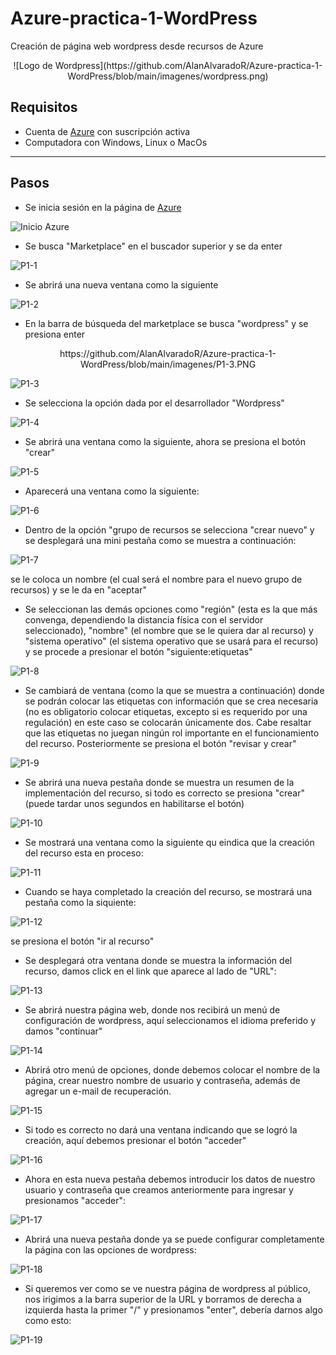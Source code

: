 # Azure-practica-1-WordPress
Creación de página web wordpress desde recursos de Azure

<center>![Logo de Wordpress](https://github.com/AlanAlvaradoR/Azure-practica-1-WordPress/blob/main/imagenes/wordpress.png)</center>

## Requisitos

- Cuenta de [Azure](https://portal.azure.com/) con suscripción activa
- Computadora con Windows, Linux o MacOs

---------------------------------------------------------

## Pasos

- Se inicia sesión en la página de [Azure](https://portal.azure.com/)

![Inicio Azure](https://github.com/AlanAlvaradoR/Azure-practica-1-WordPress/blob/main/imagenes/inicio%20Azure.PNG)

- Se busca "Marketplace" en el buscador superior y se da enter

![P1-1](https://github.com/AlanAlvaradoR/Azure-practica-1-WordPress/blob/main/imagenes/P1-1.PNG)

- Se abrirá una nueva ventana como la siguiente

![P1-2](https://github.com/AlanAlvaradoR/Azure-practica-1-WordPress/blob/main/imagenes/P1-2.PNG)

- En la barra de búsqueda del marketplace se busca "wordpress" y se presiona enter

<center>https://github.com/AlanAlvaradoR/Azure-practica-1-WordPress/blob/main/imagenes/P1-3.PNG</center>

![P1-3](https://github.com/AlanAlvaradoR/Azure-practica-1-WordPress/blob/main/imagenes/P1-3.PNG)

- Se selecciona la opción dada por el desarrollador "Wordpress"

![P1-4](https://github.com/AlanAlvaradoR/Azure-practica-1-WordPress/blob/main/imagenes/P1-4.PNG)

- Se abrirá una ventana como la siguiente, ahora se presiona el botón "crear"

![P1-5](https://github.com/AlanAlvaradoR/Azure-practica-1-WordPress/blob/main/imagenes/P1-5.PNG)

- Aparecerá una ventana como la siguiente:

![P1-6](https://github.com/AlanAlvaradoR/Azure-practica-1-WordPress/blob/main/imagenes/P1-6.PNG)

- Dentro de la opción "grupo de recursos se selecciona "crear nuevo" y se desplegará una mini pestaña como se muestra a continuación:

![P1-7](https://github.com/AlanAlvaradoR/Azure-practica-1-WordPress/blob/main/imagenes/P1-7.PNG)

se le coloca un nombre (el cual será el nombre para el nuevo grupo de recursos) y se le da en "aceptar"

- Se seleccionan las demás opciones como "región" (esta es la que más convenga, dependiendo la distancia física con el servidor seleccionado), "nombre" (el nombre que se le quiera dar al recurso) y "sistema operativo" (el sistema operativo que se usará para el recurso) y se procede a presionar el botón "siguiente:etiquetas"

![P1-8](https://github.com/AlanAlvaradoR/Azure-practica-1-WordPress/blob/main/imagenes/P1-8.PNG)

- Se cambiará de ventana (como la que se muestra a continuación) donde se podrán colocar las etiquetas con información que se crea necesaria (no es obligatorio colocar etiquetas, excepto si es requerido por una regulación) en este caso se colocarán únicamente dos. Cabe resaltar que las etiquetas no juegan ningún rol importante en el funcionamiento del recurso. Posteriormente se presiona el botón "revisar y crear"

![P1-9](https://github.com/AlanAlvaradoR/Azure-practica-1-WordPress/blob/main/imagenes/P1-9.PNG)

- Se abrirá una nueva pestaña donde se muestra un resumen de la implementación del recurso, si todo es correcto se presiona "crear" (puede tardar unos segundos en habilitarse el botón)

![P1-10](https://github.com/AlanAlvaradoR/Azure-practica-1-WordPress/blob/main/imagenes/P1-10.PNG)

- Se mostrará una ventana como la siguiente qu eindica que la creación del recurso esta en proceso:

![P1-11](https://github.com/AlanAlvaradoR/Azure-practica-1-WordPress/blob/main/imagenes/P11.PNG)

- Cuando se haya completado la creación del recurso, se mostrará una pestaña como la siquiente:

![P1-12](https://github.com/AlanAlvaradoR/Azure-practica-1-WordPress/blob/main/imagenes/P1-12.PNG)

se presiona el botón "ir al recurso"

- Se desplegará otra ventana donde se muestra la información del recurso, damos click en el link que aparece al lado de "URL":

![P1-13](https://github.com/AlanAlvaradoR/Azure-practica-1-WordPress/blob/main/imagenes/P1-13.PNG)

- Se abrirá nuestra página web, donde nos recibirá un menú de configuración de wordpress, aquí seleccionamos el idioma preferido y damos "continuar"

![P1-14](https://github.com/AlanAlvaradoR/Azure-practica-1-WordPress/blob/main/imagenes/P1-14.PNG)

- Abrirá otro menú de opciones, donde debemos colocar el nombre de la página, crear nuestro nombre de usuario y contraseña, además de agregar un e-mail de recuperación.

![P1-15](https://github.com/AlanAlvaradoR/Azure-practica-1-WordPress/blob/main/imagenes/P1-15.PNG)

- Si todo es correcto no dará una ventana indicando que se logró la creación, aquí debemos presionar el botón "acceder"

![P1-16](https://github.com/AlanAlvaradoR/Azure-practica-1-WordPress/blob/main/imagenes/P1-16.PNG)

- Ahora en esta nueva pestaña debemos introducir los datos de nuestro usuario y contraseña que creamos anteriormente para ingresar y presionamos "acceder":

![P1-17](https://github.com/AlanAlvaradoR/Azure-practica-1-WordPress/blob/main/imagenes/P1-17.PNG)

- Abrirá una nueva pestaña donde ya se puede configurar completamente la página con las opciones de wordpress:

![P1-18](https://github.com/AlanAlvaradoR/Azure-practica-1-WordPress/blob/main/imagenes/P1-18.PNG)

- Si queremos ver como se ve nuestra página de wordpress al público, nos irigimos a la barra superior de la URL y borramos de derecha a izquierda hasta la primer "/" y presionamos "enter", debería darnos algo como esto:

![P1-19](https://github.com/AlanAlvaradoR/Azure-practica-1-WordPress/blob/main/imagenes/P1-19.PNG)
